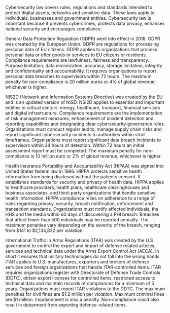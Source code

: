 Cybersecurity law covers rules, regulations and standards intended to protect digital assets, networks and sensitive data.  These laws apply to individuals, businesses and government entities.  Cybersecurity law is important because it prevents cybercrimes, protects data privacy, enhances national security and encourages compliance.

General Data Protection Regulation (GDPR) went into effect in 2018. GDPR was created by the European Union.  GDPR are regulations for processing personal data of EU citizens.  GDPR applies to organizations that process personal data or offer goods or services to EU citizens or residents.  Compliance requirements are lawfulness, fairness and transparency.  Purpose limitation, data minimization, accuracy, storage limitation, integrity and confidentiality and accountability.  It requires organizations to report personal data breaches to supervisors within 72 hours.  The maximum penalty for non-compliance is 20 million euros or 4% of global revenue; whichever is higher.

NIS2D (Network and Information Systems Directive) was created by the EU and is an updated version of NISD.  NSI2D applies to essential and important entities in critical sectors: energy, healthcare, transport, financial services and digital infrastructure. Compliance requirements are the implementation of risk management measures, enhancement of incident detection and reporting capabilities and designating clear cybersecurity governance roles. Organizations must conduct regular audits, manage supply chain risks and report significant cybersecurity incidents to authorities within strict timeframes.  Organizations must report significant data breach incidents to supervisors within 24 hours of detection.  Within 72 hours an initial assessment report must be completed.  The maximum penalty for non-compliance is 10 million euro or 2% of global revenue; whichever is higher.

Health Insurance Portability and Accountability Act (HIPAA) was signed into United States federal law in 1996.  HIPPA protects sensitive health information from being disclosed without the patients consent.  It establishes standards for security and privacy of health data.  HIPPA applies to healthcare providers, health plans, healthcare clearinghouses and business associates, and third-party organizations that handle sensitive health information.  HIPPA compliance relies on adherence to a range of rules regarding privacy, security, breach notification, enforcement and transaction standards.  Organizations must notify affected individuals, the HHS and the media within 60 days of discovering a PHI breach.  Breaches that affect fewer than 500 individuals may be reported annually.  The maximum penalties vary depending on the severity of the breach, ranging from $141 to $2,134,832 per violation.

International Traffic in Arms Regulations (ITAR) was created by the U.S government to control the export and import of defense related articles, services and technical data under the Arms Export Control Act (AECA). In short it ensures that military technologies do not fall into the wrong hands.  ITAR applies to U.S. manufactures, exporters and brokers of defense services and foreign organizations that handle ITAR-controlled items.  ITAR requires organizations register with Directorate of Defense Trade Controls (DDTC), obtain export licenses for controlled items, restricted access to technical data and maintain records of compliances for a minimum of 5 years.  Organizations must report ITAR violations to the DDTC.  The maximum penalties for civil fines are $1.2 million per violation.  Maximum criminal fines are $1 million.  Imprisonment is also a penalty.  Non-compliance could also result in debarment from exporting defense-related items.
‍‍‍
‍








